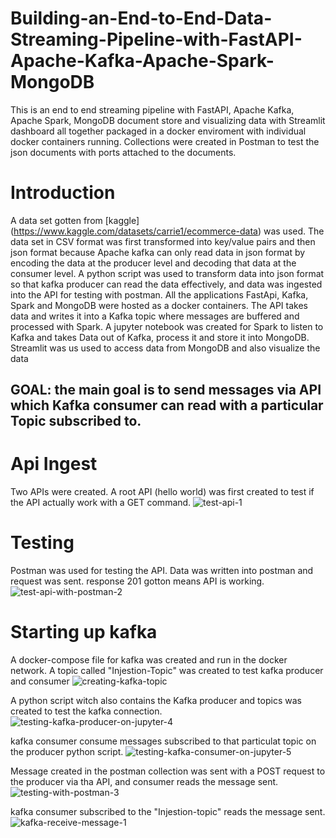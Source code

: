 # Building-an-End-to-End-Data-Streaming-Pipeline-with-FastAPI-Apache-Kafka-Apache-Spark-MongoDB
This is an end to end streaming pipeline with  FastAPI, Apache Kafka, Apache Spark, MongoDB document store and visualizing data with Streamlit dashboard all together packaged in a docker enviroment with individual docker containers running. Collections were created in Postman to test the json documents with ports attached to the documents.

# Introduction
A data set gotten from [kaggle] (https://www.kaggle.com/datasets/carrie1/ecommerce-data) was used. The data set in CSV format was first transformed into key/value pairs and then json format because Apache kafka can only read data in json format by encoding the data at the producer level and decoding that data at the consumer level. A python script was used to transform data into json format so that kafka producer can read the data effectively, and data was ingested into the API for testing with postman. All the applications FastApi, Kafka, Spark and MongoDB were hosted as a docker containers. The API takes data and writes it into a Kafka topic where messages are buffered and processed with Spark. A jupyter notebook was created for Spark to listen to Kafka and takes Data out of Kafka, process it and store it into MongoDB. Streamlit was us used to access data from MongoDB and also visualize the data
## GOAL: the main goal is to send messages via API which Kafka consumer can read with a particular Topic subscribed to.

# Api Ingest
Two APIs were created. A root API (hello world) was first created to test if the API actually work with a GET command.
![test-api-1](https://github.com/liltims77/Building-an-End-to-End-Data-Streaming-Pipeline-with-FastAPI-Apache-Kafka-Apache-Spark-MongoDB/assets/41475769/de63dd51-e066-48c3-beae-531b4d8f874d)

# Testing
Postman was used for testing the API. Data was written into postman and request was sent. response 201 gotton means API is working.
![test-api-with-postman-2](https://github.com/liltims77/Building-an-End-to-End-Data-Streaming-Pipeline-with-FastAPI-Apache-Kafka-Apache-Spark-MongoDB/assets/41475769/97bcd7bb-de5a-4f00-be3c-db4fd3809d61)

# Starting up kafka
A docker-compose file for kafka was created and run in the docker network. A topic called "Injestion-Topic" was created to test kafka producer and consumer 
![creating-kafka-topic](https://github.com/liltims77/Building-an-End-to-End-Data-Streaming-Pipeline-with-FastAPI-Apache-Kafka-Apache-Spark-MongoDB/assets/41475769/c2ddc898-e593-40cb-b035-45e52114b383)

A python script witch also contains the Kafka producer and topics was created to test the kafka connection.
![testing-kafka-producer-on-jupyter-4](https://github.com/liltims77/Building-an-End-to-End-Data-Streaming-Pipeline-with-FastAPI-Apache-Kafka-Apache-Spark-MongoDB/assets/41475769/63046d7b-bbb1-4764-a024-a1d8730955f1)

kafka consumer consume messages subscribed to that particulat topic on the producer python script.
![testing-kafka-consumer-on-jupyter-5](https://github.com/liltims77/Building-an-End-to-End-Data-Streaming-Pipeline-with-FastAPI-Apache-Kafka-Apache-Spark-MongoDB/assets/41475769/007741ae-2331-4a26-99ef-0e58e36f6694)

Message created in the postman collection was sent with a POST request to the producer via tha API, and consumer reads the message sent.
![testing-with-postman-3](https://github.com/liltims77/Building-an-End-to-End-Data-Streaming-Pipeline-with-FastAPI-Apache-Kafka-Apache-Spark-MongoDB/assets/41475769/2f2840a8-9c41-4452-87d2-dfd9dd8f0b6e)

kafka consumer subscribed to the "Injestion-topic" reads the message sent.
![kafka-receive-message-1](https://github.com/liltims77/Building-an-End-to-End-Data-Streaming-Pipeline-with-FastAPI-Apache-Kafka-Apache-Spark-MongoDB/assets/41475769/6a5c3810-ad75-4ce0-9adf-fd8e43425b2f)
